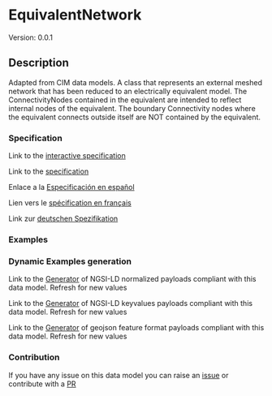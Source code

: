 # EquivalentNetwork
Version: 0.0.1

## Description 

Adapted from CIM data models. A class that represents an external meshed network that has been reduced to an electrically equivalent model. The ConnectivityNodes contained in the equivalent are intended to reflect internal nodes of the equivalent. The boundary Connectivity nodes where the equivalent connects outside itself are NOT contained by the equivalent.
### Specification

Link to the [interactive specification](https://swagger.lab.fiware.org/?url=https://github.com/smart-data-models/dataModel.EnergyCIM/blob/master/EquivalentNetwork/swagger.yaml)

Link to the [specification](https://github.com/smart-data-models/dataModel.EnergyCIM/blob/master/EquivalentNetwork/doc/spec.md)

Enlace a la [Especificación en español](https://github.com/smart-data-models/dataModel.EnergyCIM/blob/master/EquivalentNetwork/doc/spec_ES.md)

Lien vers le [spécification en français](https://github.com/smart-data-models/dataModel.EnergyCIM/blob/master/EquivalentNetwork/doc/spec_FR.md)

Link zur [deutschen Spezifikation](https://github.com/smart-data-models/dataModel.EnergyCIM/blob/master/EquivalentNetwork/doc/spec_DE.md)
### Examples
### Dynamic Examples generation

Link to the [Generator](https://smartdatamodels.org/extra/ngsi-ld_generator.php?schemaUrl=https://raw.githubusercontent.com/smart-data-models/dataModel.EnergyCIM/master/EquivalentNetwork/schema.json&email=info@smartdatamodels.org) of NGSI-LD normalized payloads compliant with this data model. Refresh for new values

Link to the [Generator](https://smartdatamodels.org/extra/ngsi-ld_generator_keyvalues.php?schemaUrl=https://raw.githubusercontent.com/smart-data-models/dataModel.EnergyCIM/master/EquivalentNetwork/schema.json&email=info@smartdatamodels.org) of NGSI-LD keyvalues payloads compliant with this data model. Refresh for new values

Link to the [Generator](https://smartdatamodels.org/extra/geojson_features_generator_v1.0.php?schemaUrl=https://raw.githubusercontent.com/smart-data-models/dataModel.EnergyCIM/master/EquivalentNetwork/schema.json&email=info@smartdatamodels.org) of geojson feature format payloads compliant with this data model. Refresh for new values
### Contribution

 If you have any issue on this data model you can raise an [issue](https://github.com/smart-data-models/dataModel.EnergyCIM/issues)  or contribute with a [PR](https://github.com/smart-data-models/dataModel.EnergyCIM/pulls)
